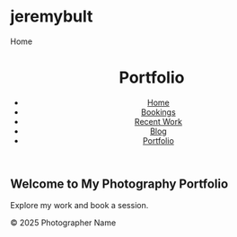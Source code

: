 # jeremybult


 <!DOCTYPE html>
<html lang="en">
<head>
    <meta charset="UTF-8">
    <meta name="viewport" content="width=device-width, initial-scale=1.0">
    Home
    <link rel="stylesheet" href="styles.css">
</head>
<body>
    <header>
        <h1>Portfolio</h1>
        <nav>
            <ul>
                <li><a href="/">Home</a></li>
                <li><a href="/bookings">Bookings</a></li>
                <li><a href="/recent_work">Recent Work</a></li>
                <li><a href="/blog">Blog</a></li>
                <li><a href="/portfolio">Portfolio</a></li>
            </ul>
        </nav>
    </header>
    <main>
        <h2>Welcome to My Photography Portfolio</h2>
        <p>Explore my work and book a session.</p>
    </main>
    <footer>
        <p>&copy; 2025 Photographer Name</p>
    </footer>
</body>
</html>

